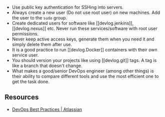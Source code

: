 
- Use public key authentication for SSHing into servers.
- Always create a new user (Do not use root user) on new machines. Add the user to the `sudo` group.
- Create dedicated users for software like [[devlog.jenkins]], [[devlog.nexus]] etc. Never run these services/software with root user permissions.
- Never keep active access keys, generate them when you need it and simply delete them after use.
- It is a good practice to run [[devlog.Docker]] containers with their own service user.
- You should version your projects like using [[devlog.git]] tags. A tag is like a branch that doesn't change.
- What makes a good/senior DevOps engineer (among other things) is their ability to compare different tools and use the most efficient one to get the task done.

## Resources

- [DevOps Best Practices | Atlassian](https://www.atlassian.com/devops/what-is-devops/devops-best-practices)
